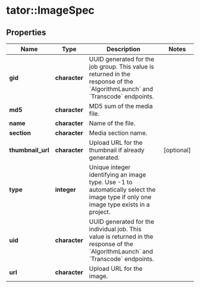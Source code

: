 # tator::ImageSpec

## Properties
Name | Type | Description | Notes
------------ | ------------- | ------------- | -------------
**gid** | **character** | UUID generated for the job group. This value is returned in the response of the &#x60;AlgorithmLaunch&#x60; and &#x60;Transcode&#x60; endpoints. | 
**md5** | **character** | MD5 sum of the media file. | 
**name** | **character** | Name of the file. | 
**section** | **character** | Media section name. | 
**thumbnail_url** | **character** | Upload URL for the thumbnail if already generated. | [optional] 
**type** | **integer** | Unique integer identifying an image type. Use -1 to automatically select the image type if only one image type exists in a project. | 
**uid** | **character** | UUID generated for the individual job. This value is returned in the response of the &#x60;AlgorithmLaunch&#x60; and &#x60;Transcode&#x60; endpoints. | 
**url** | **character** | Upload URL for the image. | 


